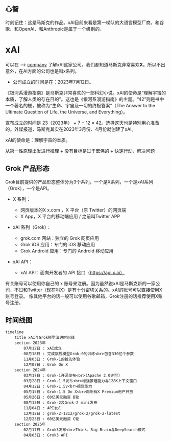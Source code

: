 ## 心智

时刻记住：这是马斯克的作品。xAI目前来看是第一梯队的大语言模型厂商。和谷歌、和OpenAI、和Anthropic是属于一个级别的。

# xAI

可以在 --> [company](https://x.ai/company) 了解xAI这家公司。我们都知道马斯克非常喜欢**X**。所以不出意外，在AI方面的公司也是叫x系列。

- 公司成立的时间是在：2023年7月12日。

《银河系漫游指南》是马斯克非常喜欢的一部科幻小说。xAI的使命是“理解宇宙的本质，了解人类的存在目的”。这也是《银河系漫游指南》的主题。“42”则是书中一个著名的梗，被称为“生命、宇宙及一切的终极答案”（The Answer to the Ultimate Question of Life, the Universe, and Everything）。

宣布成立的时间是 23（2023年） + 7 + 12 = 42。选择这天也是特别用心准备的。外媒报道，马斯克其实在2023年3月份、4月份就创建了xAI。

xAI的使命是：理解宇宙的本质。

从第一性原理出发进行推理 + 没有目标是过于宏伟的 + 快速行动，解决问题

## Grok 产品形态

Grok目前提供的产品形态整体分为3个系列，一个是X系列，一个是xAI系列（Grok），一个是API。

- X 系列：

  - 网页版本的X x.com ，X 平台（原 Twitter）的网页端
  - X App，X 平台的移动端应用 / 之前叫Twitter APP

- xAI 系列（Grok）：

  - grok.com 网站：独立的 Grok 网页应用
  - Grok iOS 应用：专门的 iOS 移动应用
  - Grok Android 应用：专门的 Android 移动应用

- xAI API：

  - xAI API：面向开发者的 API 接口（https://api.x.ai）

有关账号可以使用你自己的 x 账号来注册。因为虽然说xAI是马斯克新的一家公司，不过和Twitter（现在叫X）是有十分密切关系的。xAI的账号可以直接使用X账号登录。
像其他平台的话一般可以使用谷歌邮箱，Grok注册的话推荐使用X账号注册。

## 时间线图

```mermaid
timeline
    title xAI与Grok模型演进时间线
    section 2023年
        07月12日 : xAI成立
        08月18日 : 完成旗舰模型Grok-0的训练<br>包含330亿个参数
        11月03日 : Grok-1的抢先体验
        12月07日 : Grok On X
    section 2024年
        03月17日 : Grok-1开源发布<br>(Apache 2.0许可)
        03月28日 : Grok-1.5发布<br>增强推理能力与128K上下文窗口
        04月12日 : Grok-1.5V<br>视觉能力
        05月15日 : Grok-1.5 On X<br>向所有X Premium用户开放
        05月26日 : 60亿美元融资 B轮
        08月13日 : Grok-2及Grok-2 mini发布
        11月04日 : API发布
        12月12日 : grok-2-1212/grok-2/grok-2-latest
        12月23日 : 60亿美元融资 C轮
    section 2025年
        02月17日 : Grok3发布<br>Think、Big Brain与DeepSearch模式
        04月03日 : Grok3 API
```
